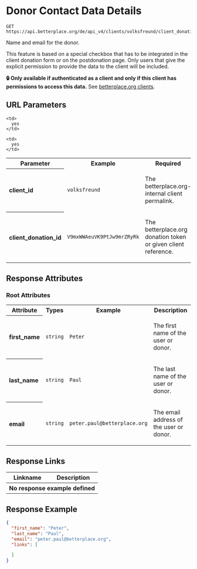 
# Donor Contact Data Details

```Cirru
GET https://api.betterplace.org/de/api_v4/clients/volksfreund/client_donations/V9mxWWAeuVK9PtJw9mrZRyRk/donor_contact_data.json
```

Name and email for the donor.

This feature is based on a special checkbox that
has to be integrated in the client donation form or
on the postdonation page. Only users that give the
explicit permission to provide the data to the client
will be included.

**:lock: Only available if authenticated as a client and only
if this client has permissions to access this data.**
See [betterplace.org clients](../README.md#client-api).


## URL Parameters

<table>
  <tr>
    <th>Parameter</th>
    <th>Example</th>
    <th>Required</th>
    <th>Description</th>
  </tr>
  <tr>
    <th align="left">client_id</th>
    <td><code>volksfreund</code></td>

    <td>
      yes
    </td>
<td>

The betterplace.org-internal client permalink.

</td>
  </tr>
  <tr>
    <th align="left">client_donation_id</th>
    <td><code>V9mxWWAeuVK9PtJw9mrZRyRk</code></td>

    <td>
      yes
    </td>
<td>

The betterplace.org donation token or given client reference.

</td>
  </tr>
</table>


## Response Attributes


### Root Attributes

  <table>
    <tr>
      <th>Attribute</th>
      <th>Types</th>
      <th>Example</th>
      <th>Description</th>
    </tr>
    <tr>
      <th align="left">first_name</th>
      <td><code>string</code></td>
      <td><code>Peter</code></td>
<td>

The first name of the user or donor.

</td>
    </tr>
    <tr>
      <th align="left">last_name</th>
      <td><code>string</code></td>
      <td><code>Paul</code></td>
<td>

The last name of the user or donor.

</td>
    </tr>
    <tr>
      <th align="left">email</th>
      <td><code>string</code></td>
      <td><code>peter.paul@betterplace.org</code></td>
<td>

The email address of the user or donor.

</td>
    </tr>
  </table>
</table>

## Response Links

<table>
  <tr>
    <th>Linkname</th>
    <th>Description</th>
  </tr>
  <th colspan="2">No response example defined</th>
</table>

## Response Example

```json
{
  "first_name": "Peter",
  "last_name": "Paul",
  "email": "peter.paul@betterplace.org",
  "links": [

  ]
}
```

